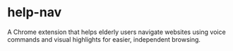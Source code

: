 # help-nav

A Chrome extension that helps elderly users navigate websites using voice commands and visual highlights for easier, independent browsing.
